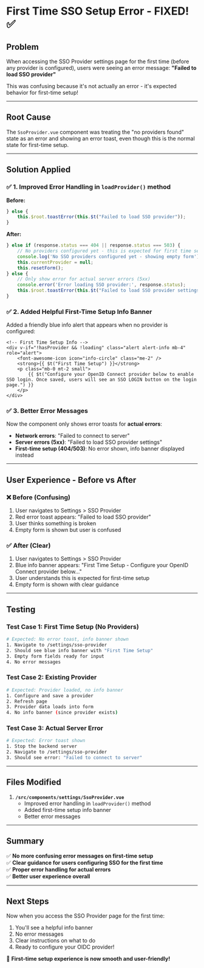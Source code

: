 # First Time SSO Setup Error - FIXED! ✅

## Problem
When accessing the SSO Provider settings page for the first time (before any provider is configured), users were seeing an error message: **"Failed to load SSO provider"**

This was confusing because it's not actually an error - it's expected behavior for first-time setup!

---

## Root Cause
The `SsoProvider.vue` component was treating the "no providers found" state as an error and showing an error toast, even though this is the normal state for first-time setup.

---

## Solution Applied

### ✅ **1. Improved Error Handling in `loadProvider()` method**

**Before:**
```javascript
} else {
    this.$root.toastError(this.$t("Failed to load SSO provider"));
}
```

**After:**
```javascript
} else if (response.status === 404 || response.status === 503) {
    // No providers configured yet - this is expected for first time setup
    console.log('No SSO providers configured yet - showing empty form');
    this.currentProvider = null;
    this.resetForm();
} else {
    // Only show error for actual server errors (5xx)
    console.error('Error loading SSO provider:', response.status);
    this.$root.toastError(this.$t("Failed to load SSO provider settings"));
}
```

### ✅ **2. Added Helpful First-Time Setup Info Banner**

Added a friendly blue info alert that appears when no provider is configured:

```vue
<!-- First Time Setup Info -->
<div v-if="!hasProvider && !loading" class="alert alert-info mb-4" role="alert">
    <font-awesome-icon icon="info-circle" class="me-2" />
    <strong>{{ $t("First Time Setup") }}</strong>
    <p class="mb-0 mt-2 small">
        {{ $t("Configure your OpenID Connect provider below to enable SSO login. Once saved, users will see an SSO LOGIN button on the login page.") }}
    </p>
</div>
```

### ✅ **3. Better Error Messages**

Now the component only shows error toasts for **actual errors**:
- **Network errors**: "Failed to connect to server"
- **Server errors (5xx)**: "Failed to load SSO provider settings"
- **First-time setup (404/503)**: No error shown, info banner displayed instead

---

## User Experience - Before vs After

### ❌ **Before (Confusing)**
1. User navigates to Settings > SSO Provider
2. Red error toast appears: "Failed to load SSO provider"
3. User thinks something is broken
4. Empty form is shown but user is confused

### ✅ **After (Clear)**
1. User navigates to Settings > SSO Provider
2. Blue info banner appears: "First Time Setup - Configure your OpenID Connect provider below..."
3. User understands this is expected for first-time setup
4. Empty form is shown with clear guidance

---

## Testing

### **Test Case 1: First Time Setup (No Providers)**
```bash
# Expected: No error toast, info banner shown
1. Navigate to /settings/sso-provider
2. Should see blue info banner with "First Time Setup"
3. Empty form fields ready for input
4. No error messages
```

### **Test Case 2: Existing Provider**
```bash
# Expected: Provider loaded, no info banner
1. Configure and save a provider
2. Refresh page
3. Provider data loads into form
4. No info banner (since provider exists)
```

### **Test Case 3: Actual Server Error**
```bash
# Expected: Error toast shown
1. Stop the backend server
2. Navigate to /settings/sso-provider
3. Should see error: "Failed to connect to server"
```

---

## Files Modified

1. **`/src/components/settings/SsoProvider.vue`**
   - Improved error handling in `loadProvider()` method
   - Added first-time setup info banner
   - Better error messages

---

## Summary

✅ **No more confusing error messages on first-time setup**  
✅ **Clear guidance for users configuring SSO for the first time**  
✅ **Proper error handling for actual errors**  
✅ **Better user experience overall**

---

## Next Steps

Now when you access the SSO Provider page for the first time:
1. You'll see a helpful info banner
2. No error messages
3. Clear instructions on what to do
4. Ready to configure your OIDC provider!

🎉 **First-time setup experience is now smooth and user-friendly!**
